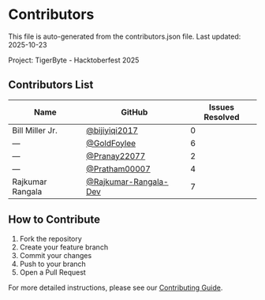 # Contributors

This file is auto-generated from the contributors.json file. Last updated: 2025-10-23

Project: TigerByte - Hacktoberfest 2025

## Contributors List

| Name | GitHub | Issues Resolved |
|------|--------|-----------------|
| Bill Miller Jr. | [@bijiyiqi2017](https://github.com/bijiyiqi2017) | 0 |
| — | [@GoldFoylee](https://github.com/GoldFoylee) | 6 |
| — | [@Pranay22077](https://github.com/Pranay22077) | 2 |
| — | [@Pratham00007](https://github.com/Pratham00007) | 4 |
| Rajkumar Rangala | [@Rajkumar-Rangala-Dev](https://github.com/Rajkumar-Rangala-Dev) | 7 |

## How to Contribute
1. Fork the repository
2. Create your feature branch
3. Commit your changes
4. Push to your branch
5. Open a Pull Request

For more detailed instructions, please see our [Contributing Guide](CONTRIBUTING.md).